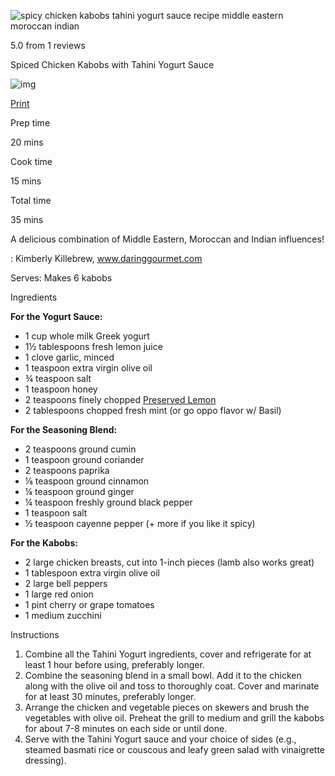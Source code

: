 



![spicy chicken kabobs tahini yogurt sauce recipe middle eastern moroccan indian](https://www.daringgourmet.com/wp-content/uploads/2014/06/Chicken-Kabobs-with-Tahini-Yogurt-Sauce-prep-18.jpg)





5.0 from 1 reviews

Spiced Chicken Kabobs with Tahini Yogurt Sauce

 

![img](https://www.daringgourmet.com/wp-content/uploads/2014/06/Chicken-Kabobs-with-Tahini-Yogurt-Sauce-1-words.jpg)

[Print](https://www.daringgourmet.com/easyrecipe-print/13785-0/)

Prep time

20 mins

Cook time

15 mins

Total time

35 mins

 

A delicious combination of Middle Eastern, Moroccan and Indian influences!

: Kimberly Killebrew, www.daringgourmet.com

Serves: Makes 6 kabobs

Ingredients

**For the Yogurt Sauce:**

- 1 cup whole milk Greek yogurt
- 1½ tablespoons fresh lemon juice
- 1 clove garlic, minced
- 1 teaspoon extra virgin olive oil
- ¾ teaspoon salt
- 1 teaspoon honey
- 2 teaspoons finely chopped [Preserved Lemon](https://www.daringgourmet.com/2014/04/08/how-to-make-preserved-lemons-moroccan-middle-eastern-cooking/)
- 2 tablespoons chopped fresh mint (or go oppo flavor w/ Basil)

**For the Seasoning Blend:**

- 2 teaspoons ground cumin
- 1 teaspoon ground coriander
- 2 teaspoons paprika
- ⅛ teaspoon ground cinnamon
- ¼ teaspoon ground ginger
- ¼ teaspoon freshly ground black pepper
- 1 teaspoon salt
- ½ teaspoon cayenne pepper (+ more if you like it spicy)

**For the Kabobs:**

- 2 large chicken breasts, cut into 1-inch pieces (lamb also works great)
- 1 tablespoon extra virgin olive oil
- 2 large bell peppers
- 1 large red onion
- 1 pint cherry or grape tomatoes
- 1 medium zucchini

Instructions

1. Combine all the Tahini Yogurt ingredients, cover and refrigerate for at least 1 hour before using, preferably longer.
2. Combine the seasoning blend in a small bowl. Add it to the chicken along with the olive oil and toss to thoroughly coat. Cover and marinate for at least 30 minutes, preferably longer.
3. Arrange the chicken and vegetable pieces on skewers and brush the vegetables with olive oil. Preheat the grill to medium and grill the kabobs for about 7-8 minutes on each side or until done.
4. Serve with the Tahini Yogurt sauce and your choice of sides (e.g., steamed basmati rice or couscous and leafy green salad with vinaigrette dressing).